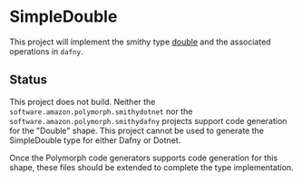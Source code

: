 # SimpleDouble

This project will implement the smithy type [double](https://smithy.io/2.0/spec/simple-types.html#double) and the associated operations in `dafny`.

## Status

This project does not build. Neither the `software.amazon.polymorph.smithydotnet` nor the `software.amazon.polymorph.smithydafny` projects support code generation for the "Double" shape. This project cannot be used to generate the SimpleDouble type for either Dafny or Dotnet.

Once the Polymorph code generators supports code generation for this shape, these files should be extended to complete the type implementation.
